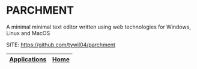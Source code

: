# PARCHMENT

 A minimal minimal text editor written using web technologies for Windows, Linux and MacOS

 SITE: https://github.com/tywil04/parchment

 | [Applications](https://portable-linux-apps.github.io/apps.html) | [Home](https://portable-linux-apps.github.io)
 | --- | --- |
